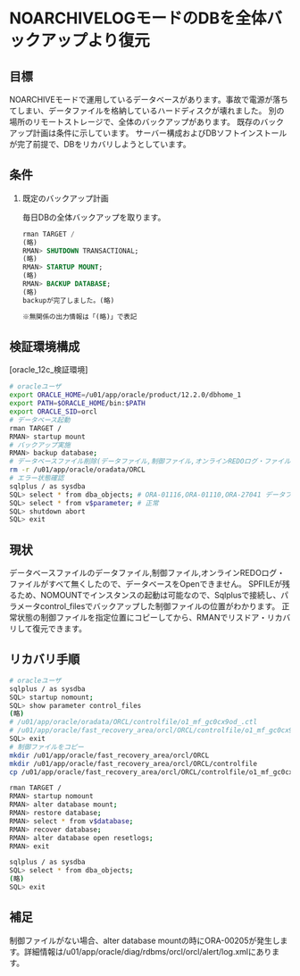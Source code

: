 # NOARCHIVELOGモードのDBを全体バックアップより復元 #

## 目標 ##

NOARCHIVEモードで運用しているデータベースがあります。事故で電源が落ちてしまい、データファイルを格納しているハードディスクが壊れました。
別の場所のリモートストレージで、全体のバックアップがあります。
既存のバックアップ計画は条件に示しています。
サーバー構成およびDBソフトインストールが完了前提で、DBをリカバリしようとしています。

## 条件 ##

1. 既定のバックアップ計画

   毎日DBの全体バックアップを取ります。

   ~~~sql
   rman TARGET /
   (略)
   RMAN> SHUTDOWN TRANSACTIONAL;
   (略)
   RMAN> STARTUP MOUNT;
   (略)
   RMAN> BACKUP DATABASE;
   (略)
   backupが完了しました。(略)

   ※無関係の出力情報は「(略)」で表記
   ~~~

## 検証環境構成 ##

[oracle_12c_検証環境]

~~~bash
# oracleユーザ
export ORACLE_HOME=/u01/app/oracle/product/12.2.0/dbhome_1
export PATH=$ORACLE_HOME/bin:$PATH
export ORACLE_SID=orcl
# データベース起動
rman TARGET /
RMAN> startup mount
# バックアップ実施
RMAN> backup database;
# データベースファイル削除(データファイル,制御ファイル,オンラインREDOログ・ファイル)
rm -r /u01/app/oracle/oradata/ORCL
# エラー状態確認
sqlplus / as sysdba
SQL> select * from dba_objects; # ORA-01116,ORA-01110,ORA-27041 データファイル見つかりません。
SQL> select * from v$parameter; # 正常
SQL> shutdown abort
SQL> exit
~~~

## 現状 ##

データベースファイルのデータファイル,制御ファイル,オンラインREDOログ・ファイルがすべて無くしたので、データベースをOpenできません。
SPFILEが残るため、NOMOUNTでインスタンスの起動は可能なので、Sqlplusで接続し、パラメータcontrol_filesでバックアップした制御ファイルの位置がわかります。
正常状態の制御ファイルを指定位置にコピーしてから、RMANでリスドア・リカバリして復元できます。

## リカバリ手順 ##

~~~bash
# oracleユーザ
sqlplus / as sysdba
SQL> startup nomount;
SQL> show parameter control_files
(略)
# /u01/app/oracle/oradata/ORCL/controlfile/o1_mf_gc0cx9od_.ctl
# /u01/app/oracle/fast_recovery_area/orcl/ORCL/controlfile/o1_mf_gc0cx9qw_.ctl
SQL> exit
# 制御ファイルをコピー
mkdir /u01/app/oracle/fast_recovery_area/orcl/ORCL
mkdir /u01/app/oracle/fast_recovery_area/orcl/ORCL/controlfile
cp /u01/app/oracle/fast_recovery_area/orcl/ORCL/controlfile/o1_mf_gc0cx9qw_.ctl /u01/app/oracle/oradata/ORCL/controlfile/o1_mf_gc0cx9od_.ctl

rman TARGET /
RMAN> startup nomount
RMAN> alter database mount;
RMAN> restore database;
RMAN> select * from v$database;
RMAN> recover database;
RMAN> alter database open resetlogs;
RMAN> exit

sqlplus / as sysdba
SQL> select * from dba_objects;
(略)
SQL> exit
~~~

## 補足 ##

制御ファイルがない場合、alter database mountの時にORA-00205が発生します。詳細情報は/u01/app/oracle/diag/rdbms/orcl/orcl/alert/log.xmlにあります。